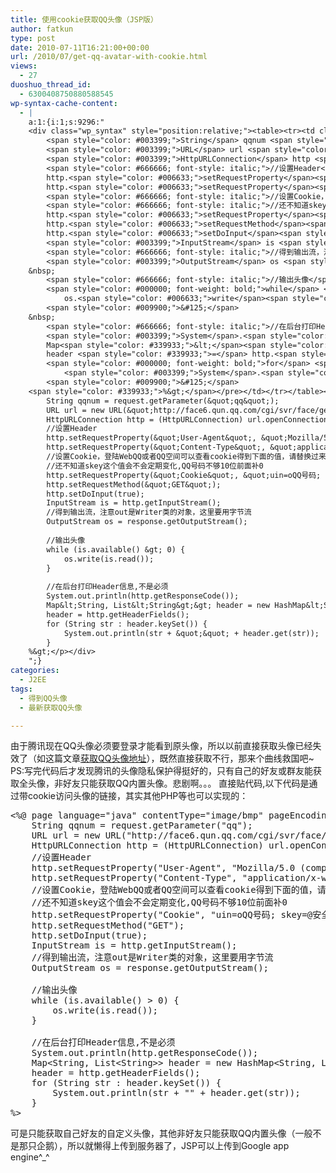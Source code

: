 ```yaml
---
title: 使用cookie获取QQ头像（JSP版）
author: fatkun
type: post
date: 2010-07-11T16:21:00+00:00
url: /2010/07/get-qq-avatar-with-cookie.html
views:
  - 27
duoshuo_thread_id:
  - 6300408750880588545
wp-syntax-cache-content:
  - |
    a:1:{i:1;s:9296:"
    <div class="wp_syntax" style="position:relative;"><table><tr><td class="code"><pre class="java" style="font-family:monospace;"><span style="color: #339933;">&lt;%</span>@ page language<span style="color: #339933;">=</span><span style="color: #0000ff;">&quot;java&quot;</span> contentType<span style="color: #339933;">=</span><span style="color: #0000ff;">&quot;image/bmp&quot;</span> pageEncoding<span style="color: #339933;">=</span><span style="color: #0000ff;">&quot;UTF-8&quot;</span><span style="color: #339933;">%&gt;&lt;%</span>@ page <span style="color: #000000; font-weight: bold;">import</span><span style="color: #339933;">=</span><span style="color: #0000ff;">&quot;java.net.*,java.util.*,java.io.*&quot;</span><span style="color: #339933;">%&gt;&lt;%</span>
    	<span style="color: #003399;">String</span> qqnum <span style="color: #339933;">=</span> request.<span style="color: #006633;">getParameter</span><span style="color: #009900;">&#40;</span><span style="color: #0000ff;">&quot;qq&quot;</span><span style="color: #009900;">&#41;</span><span style="color: #339933;">;</span>
    	<span style="color: #003399;">URL</span> url <span style="color: #339933;">=</span> <span style="color: #000000; font-weight: bold;">new</span> <span style="color: #003399;">URL</span><span style="color: #009900;">&#40;</span><span style="color: #0000ff;">&quot;http://face6.qun.qq.com/cgi/svr/face/getface?type=1&amp;uin=&quot;</span><span style="color: #339933;">+</span>qqnum<span style="color: #009900;">&#41;</span><span style="color: #339933;">;</span>
    	<span style="color: #003399;">HttpURLConnection</span> http <span style="color: #339933;">=</span> <span style="color: #009900;">&#40;</span><span style="color: #003399;">HttpURLConnection</span><span style="color: #009900;">&#41;</span> url.<span style="color: #006633;">openConnection</span><span style="color: #009900;">&#40;</span><span style="color: #009900;">&#41;</span><span style="color: #339933;">;</span>
    	<span style="color: #666666; font-style: italic;">//设置Header</span>
    	http.<span style="color: #006633;">setRequestProperty</span><span style="color: #009900;">&#40;</span><span style="color: #0000ff;">&quot;User-Agent&quot;</span>, <span style="color: #0000ff;">&quot;Mozilla/5.0 (compatible; MSIE 6.0; Windows NT)&quot;</span><span style="color: #009900;">&#41;</span><span style="color: #339933;">;</span>
    	http.<span style="color: #006633;">setRequestProperty</span><span style="color: #009900;">&#40;</span><span style="color: #0000ff;">&quot;Content-Type&quot;</span>, <span style="color: #0000ff;">&quot;application/x-www-form-urlencoded&quot;</span><span style="color: #009900;">&#41;</span><span style="color: #339933;">;</span>
    	<span style="color: #666666; font-style: italic;">//设置Cookie，登陆WebQQ或者QQ空间可以查看cookie得到下面的值，请替换过来</span>
    	<span style="color: #666666; font-style: italic;">//还不知道skey这个值会不会定期变化,QQ号码不够10位前面补0</span>
    	http.<span style="color: #006633;">setRequestProperty</span><span style="color: #009900;">&#40;</span><span style="color: #0000ff;">&quot;Cookie&quot;</span>, <span style="color: #0000ff;">&quot;uin=oQQ号码; skey=@安全码;&quot;</span><span style="color: #009900;">&#41;</span><span style="color: #339933;">;</span>
    	http.<span style="color: #006633;">setRequestMethod</span><span style="color: #009900;">&#40;</span><span style="color: #0000ff;">&quot;GET&quot;</span><span style="color: #009900;">&#41;</span><span style="color: #339933;">;</span>
    	http.<span style="color: #006633;">setDoInput</span><span style="color: #009900;">&#40;</span><span style="color: #000066; font-weight: bold;">true</span><span style="color: #009900;">&#41;</span><span style="color: #339933;">;</span>
    	<span style="color: #003399;">InputStream</span> is <span style="color: #339933;">=</span> http.<span style="color: #006633;">getInputStream</span><span style="color: #009900;">&#40;</span><span style="color: #009900;">&#41;</span><span style="color: #339933;">;</span>
    	<span style="color: #666666; font-style: italic;">//得到输出流，注意out是Writer类的对象，这里要用字节流</span>
    	<span style="color: #003399;">OutputStream</span> os <span style="color: #339933;">=</span> response.<span style="color: #006633;">getOutputStream</span><span style="color: #009900;">&#40;</span><span style="color: #009900;">&#41;</span><span style="color: #339933;">;</span>  
    &nbsp;
    	<span style="color: #666666; font-style: italic;">//输出头像</span>
    	<span style="color: #000000; font-weight: bold;">while</span> <span style="color: #009900;">&#40;</span>is.<span style="color: #006633;">available</span><span style="color: #009900;">&#40;</span><span style="color: #009900;">&#41;</span> <span style="color: #339933;">&gt;</span> <span style="color: #cc66cc;">0</span><span style="color: #009900;">&#41;</span> <span style="color: #009900;">&#123;</span>
    		os.<span style="color: #006633;">write</span><span style="color: #009900;">&#40;</span>is.<span style="color: #006633;">read</span><span style="color: #009900;">&#40;</span><span style="color: #009900;">&#41;</span><span style="color: #009900;">&#41;</span><span style="color: #339933;">;</span>
    	<span style="color: #009900;">&#125;</span>
    &nbsp;
    	<span style="color: #666666; font-style: italic;">//在后台打印Header信息,不是必须</span>
    	<span style="color: #003399;">System</span>.<span style="color: #006633;">out</span>.<span style="color: #006633;">println</span><span style="color: #009900;">&#40;</span>http.<span style="color: #006633;">getResponseCode</span><span style="color: #009900;">&#40;</span><span style="color: #009900;">&#41;</span><span style="color: #009900;">&#41;</span><span style="color: #339933;">;</span>
    	Map<span style="color: #339933;">&lt;</span><span style="color: #003399;">String</span>, List<span style="color: #339933;">&lt;</span>String<span style="color: #339933;">&gt;&gt;</span> header <span style="color: #339933;">=</span> <span style="color: #000000; font-weight: bold;">new</span> HashMap<span style="color: #339933;">&lt;</span><span style="color: #003399;">String</span>, List<span style="color: #339933;">&lt;</span>String<span style="color: #339933;">&gt;&gt;</span><span style="color: #009900;">&#40;</span><span style="color: #009900;">&#41;</span><span style="color: #339933;">;</span>
    	header <span style="color: #339933;">=</span> http.<span style="color: #006633;">getHeaderFields</span><span style="color: #009900;">&#40;</span><span style="color: #009900;">&#41;</span><span style="color: #339933;">;</span>
    	<span style="color: #000000; font-weight: bold;">for</span> <span style="color: #009900;">&#40;</span><span style="color: #003399;">String</span> str <span style="color: #339933;">:</span> header.<span style="color: #006633;">keySet</span><span style="color: #009900;">&#40;</span><span style="color: #009900;">&#41;</span><span style="color: #009900;">&#41;</span> <span style="color: #009900;">&#123;</span>
    		<span style="color: #003399;">System</span>.<span style="color: #006633;">out</span>.<span style="color: #006633;">println</span><span style="color: #009900;">&#40;</span>str <span style="color: #339933;">+</span> <span style="color: #0000ff;">&quot;&quot;</span> <span style="color: #339933;">+</span> header.<span style="color: #006633;">get</span><span style="color: #009900;">&#40;</span>str<span style="color: #009900;">&#41;</span><span style="color: #009900;">&#41;</span><span style="color: #339933;">;</span>
    	<span style="color: #009900;">&#125;</span>
    <span style="color: #339933;">%&gt;</span></pre></td></tr></table><p class="theCode" style="display:none;">&lt;%@ page language=&quot;java&quot; contentType=&quot;image/bmp&quot; pageEncoding=&quot;UTF-8&quot;%&gt;&lt;%@ page import=&quot;java.net.*,java.util.*,java.io.*&quot;%&gt;&lt;%
    	String qqnum = request.getParameter(&quot;qq&quot;);
    	URL url = new URL(&quot;http://face6.qun.qq.com/cgi/svr/face/getface?type=1&amp;uin=&quot;+qqnum);
    	HttpURLConnection http = (HttpURLConnection) url.openConnection();
    	//设置Header
    	http.setRequestProperty(&quot;User-Agent&quot;, &quot;Mozilla/5.0 (compatible; MSIE 6.0; Windows NT)&quot;);
    	http.setRequestProperty(&quot;Content-Type&quot;, &quot;application/x-www-form-urlencoded&quot;);
    	//设置Cookie，登陆WebQQ或者QQ空间可以查看cookie得到下面的值，请替换过来
    	//还不知道skey这个值会不会定期变化,QQ号码不够10位前面补0
    	http.setRequestProperty(&quot;Cookie&quot;, &quot;uin=oQQ号码; skey=@安全码;&quot;);
    	http.setRequestMethod(&quot;GET&quot;);
    	http.setDoInput(true);
    	InputStream is = http.getInputStream();
    	//得到输出流，注意out是Writer类的对象，这里要用字节流
    	OutputStream os = response.getOutputStream();  
    	
    	//输出头像
    	while (is.available() &gt; 0) {
    		os.write(is.read());
    	}
    	
    	//在后台打印Header信息,不是必须
    	System.out.println(http.getResponseCode());
    	Map&lt;String, List&lt;String&gt;&gt; header = new HashMap&lt;String, List&lt;String&gt;&gt;();
    	header = http.getHeaderFields();
    	for (String str : header.keySet()) {
    		System.out.println(str + &quot;&quot; + header.get(str));
    	}
    %&gt;</p></div>
    ";}
categories:
  - J2EE
tags:
  - 得到QQ头像
  - 最新获取QQ头像

---
```

由于腾讯现在QQ头像必须要登录才能看到原头像，所以以前直接获取头像已经失效了（如这篇文章<a rel="bookmark" href="http://fatkun.com/2010/01/get-qq-avatar-url/">获取QQ头像地址</a>），既然直接获取不行，那来个曲线救国吧~</span>
PS:写完代码后才发现腾讯的头像隐私保护得挺好的，只有自己的好友或群友能获取全头像，非好友只能获取QQ内置头像。悲剧啊。。。
直接贴代码,以下代码是通过带cookie访问头像的链接，其实其他PHP等也可以实现的：
<pre escaped="true" lang="java">&lt;%@ page language="java" contentType="image/bmp" pageEncoding="UTF-8"%&gt;&lt;%@ page import="java.net.*,java.util.*,java.io.*"%&gt;&lt;%
	String qqnum = request.getParameter("qq");
	URL url = new URL("http://face6.qun.qq.com/cgi/svr/face/getface?type=1&uin="+qqnum);
	HttpURLConnection http = (HttpURLConnection) url.openConnection();
	//设置Header
	http.setRequestProperty("User-Agent", "Mozilla/5.0 (compatible; MSIE 6.0; Windows NT)");
	http.setRequestProperty("Content-Type", "application/x-www-form-urlencoded");
	//设置Cookie，登陆WebQQ或者QQ空间可以查看cookie得到下面的值，请替换过来
	//还不知道skey这个值会不会定期变化,QQ号码不够10位前面补0
	http.setRequestProperty("Cookie", "uin=oQQ号码; skey=@安全码;");
	http.setRequestMethod("GET");
	http.setDoInput(true);
	InputStream is = http.getInputStream();
	//得到输出流，注意out是Writer类的对象，这里要用字节流
	OutputStream os = response.getOutputStream();  
	
	//输出头像
	while (is.available() &gt; 0) {
		os.write(is.read());
	}
	
	//在后台打印Header信息,不是必须
	System.out.println(http.getResponseCode());
	Map&lt;String, List&lt;String&gt;&gt; header = new HashMap&lt;String, List&lt;String&gt;&gt;();
	header = http.getHeaderFields();
	for (String str : header.keySet()) {
		System.out.println(str + "" + header.get(str));
	}
%&gt;</pre>
可是只能获取自己好友的自定义头像，其他非好友只能获取QQ内置头像（一般不是那只企鹅），所以就懒得上传到服务器了，JSP可以上传到Google app engine^_^